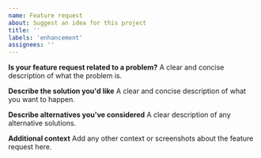 ```yaml
---
name: Feature request
about: Suggest an idea for this project
title: ''
labels: 'enhancement'
assignees: ''
---
```


**Is your feature request related to a problem?**
A clear and concise description of what the problem is.

**Describe the solution you'd like**
A clear and concise description of what you want to happen.

**Describe alternatives you've considered**
A clear description of any alternative solutions.

**Additional context**
Add any other context or screenshots about the feature request here.


